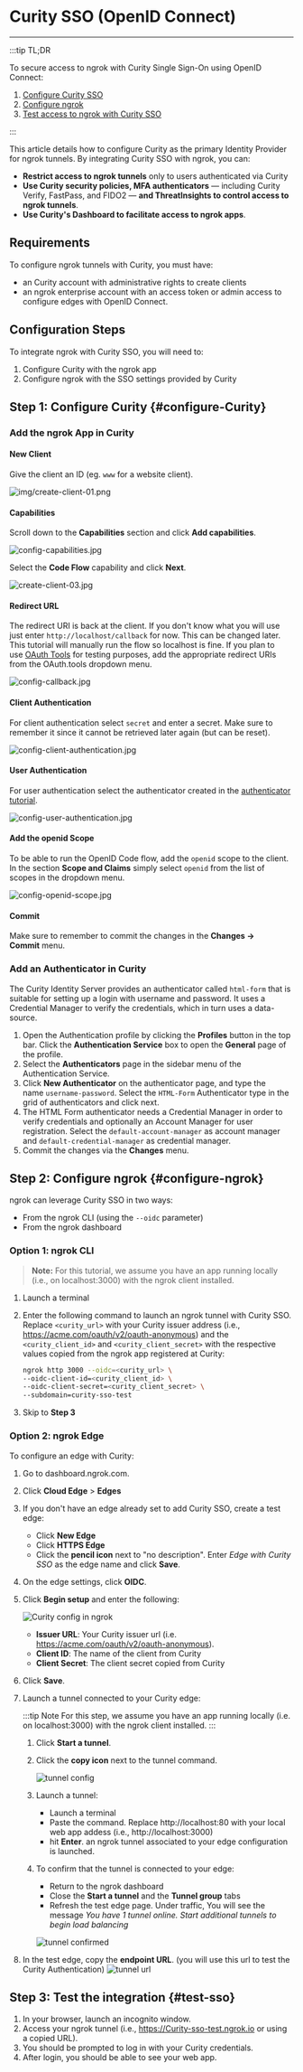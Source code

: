 # Curity SSO (OpenID Connect)
------------

:::tip TL;DR

To secure access to ngrok with Curity Single Sign-On using OpenID Connect:
1. [Configure Curity SSO](#configure-Curity)
1. [Configure ngrok](#configure-ngrok)
1. [Test access to ngrok with Curity SSO](#test-sso)

:::

This article details how to configure Curity as the primary Identity Provider for ngrok tunnels.
By integrating Curity SSO with ngrok, you can:

- **Restrict access to ngrok tunnels** only to users authenticated via Curity
- **Use Curity security policies, MFA authenticators** — including Curity Verify,  FastPass, and FIDO2 — **and ThreatInsights to control access to ngrok tunnels**.
- **Use Curity's Dashboard to facilitate access to ngrok apps**.

## Requirements

To configure ngrok tunnels with Curity, you must have:

- an Curity account with administrative rights to create clients
- an ngrok enterprise account with an access token or admin access to configure edges with OpenID Connect.


## Configuration Steps

To integrate ngrok with Curity SSO, you will need to:

1. Configure Curity with the ngrok app
1. Configure ngrok with the SSO settings provided by Curity

## **Step 1**: Configure Curity {#configure-Curity}

### Add the ngrok App in Curity

#### New Client

Give the client an ID (eg. `www` for a website client).

![img/create-client-01.png](img/create-client-01.png)

#### Capabilities

Scroll down to the **Capabilities** section and click **Add capabilities**.

![config-capabilities.jpg](img/config-capabilities.jpg)

Select the **Code Flow** capability and click **Next**.

![create-client-03.jpg](img/create-client-03.jpg)

#### Redirect URL

The redirect URI is back at the client. If you don't know what you will use just enter `http://localhost/callback` for now. This can be changed later. This tutorial will manually run the flow so localhost is fine. If you plan to use [OAuth Tools](https://oauth.tools/?utm_source=curity.io&utm_medium=Link&utm_content={props.utmContent}) for testing purposes, add the appropriate redirect URIs from the OAuth.tools dropdown menu.

![config-callback.jpg](img/config-callback.jpg)

#### Client Authentication

For client authentication select `secret` and enter a secret. Make sure to remember it since it cannot be retrieved later again (but can be reset).

![config-client-authentication.jpg](img/config-client-authentication.jpg)

#### User Authentication

For user authentication select the authenticator created in the [authenticator tutorial](https://curity.io/resources/learn/username-password-authenticator/).

![config-user-authentication.jpg](img/config-user-authentication.jpg)

#### Add the openid Scope

To be able to run the OpenID Code flow, add the `openid` scope to the client. In the section **Scope and Claims** simply select `openid` from the list of scopes in the dropdown menu.

![config-openid-scope.jpg](img/config-openid-scope.jpg)

#### Commit

Make sure to remember to commit the changes in the **Changes -> Commit** menu.

### Add an Authenticator in Curity

The Curity Identity Server provides an authenticator called `html-form` that is suitable for setting up a login with username and password. It uses a Credential Manager to verify the credentials, which in turn uses a data-source.

1. Open the Authentication profile by clicking the **Profiles** button in the top bar. Click the **Authentication Service** box to open the **General** page of the profile.
1. Select the **Authenticators** page in the sidebar menu of the Authentication Service.
1. Click **New Authenticator** on the authenticator page, and type the name `username-password`. Select the `HTML-Form` Authenticator type in the grid of authenticators and click next.
1. The HTML Form authenticator needs a Credential Manager in order to verify credentials and optionally an Account Manager for user registration. Select the `default-account-manager` as account manager and `default-credential-manager` as credential manager.
1. Commit the changes via the **Changes** menu.

## **Step 2**: Configure ngrok {#configure-ngrok}

ngrok can leverage Curity SSO in two ways:

- From the ngrok CLI (using the `--oidc` parameter)
- From the ngrok dashboard

### **Option 1**: ngrok CLI

> **Note:** For this tutorial, we assume you have an app running locally (i.e., on localhost:3000) with the ngrok client installed.

1. Launch a terminal
1. Enter the following command to launch an ngrok tunnel with Curity SSO. Replace `<curity_url>` with your Curity issuer address (i.e., https://acme.com/oauth/v2/oauth-anonymous) and the `<curity_client_id>` and `<curity_client_secret>` with the respective values copied from the ngrok app registered at Curity:

    ```bash
    ngrok http 3000 --oidc=<curity_url> \
    --oidc-client-id=<curity_client_id> \
    --oidc-client-secret=<curity_client_secret> \
    --subdomain=curity-sso-test
    ```

1. Skip to **Step 3**

### **Option 2**: ngrok Edge

To configure an edge with Curity:

1. Go to dashboard.ngrok.com.
1. Click **Cloud Edge** > **Edges**
1. If you don't have an edge already set to add Curity SSO, create a test edge:
    * Click **New Edge**
    * Click **HTTPS Edge**
    * Click the **pencil icon** next to "no description". Enter _Edge with Curity SSO_ as the edge name and click **Save**.
1. On the edge settings, click **OIDC**. 
1. Click **Begin setup** and enter the following:

    ![Curity config in ngrok](img/curity-1.png)

    * **Issuer URL**: Your Curity issuer url (i.e. https://acme.com/oauth/v2/oauth-anonymous). 
    * **Client ID**: The name of the client from Curity 
    * **Client Secret**: The client secret copied from Curity

1. Click **Save**.

1. Launch a tunnel connected to your Curity edge:

    :::tip Note 
    For this step, we assume you have an app running locally (i.e. on localhost:3000) with the ngrok client installed.
    :::

    1. Click **Start a tunnel**.
    1. Click the **copy icon** next to the tunnel command.

        ![tunnel config](img/curity-2.png)

    1. Launch a tunnel:
        * Launch a terminal 
        * Paste the command. Replace http://localhost:80 with your local web app addess (i.e., http://localhost:3000)
        * hit **Enter**. an ngrok tunnel associated to your edge configuration is launched.
    1. To confirm that the tunnel is connected to your edge:
        * Return to the ngrok dashboard
        * Close the **Start a tunnel** and the **Tunnel group** tabs
        * Refresh the test edge page. Under traffic, You will see the message _You have 1 tunnel online. Start additional tunnels to begin load balancing_

        ![tunnel confirmed](img/curity-3.png)

1. In the test edge, copy the **endpoint URL**. (you will use this url to test the Curity Authentication)
    ![tunnel url](img/curity-4.png)

## Step 3: Test the integration {#test-sso}

1. In your browser, launch an incognito window.
1. Access your ngrok tunnel (i.e., https://Curity-sso-test.ngrok.io or using a copied URL).
1. You should be prompted to log in with your Curity credentials.
1. After login, you should be able to see your web app.

